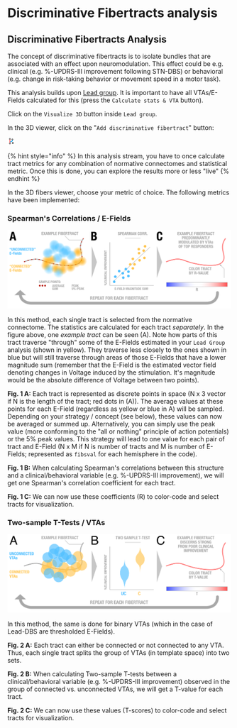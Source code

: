 # Discriminative Fibertracts analysis

## Discriminative Fibertracts Analysis

The concept of discriminative fibertracts is to isolate bundles that are associated with an effect upon neuromodulation. This effect could be e.g. clinical \(e.g. %-UPDRS-III improvement following STN-DBS\) or behavioral \(e.g. change in risk-taking behavior or movement speed in a motor task\).

This analysis builds upon [Lead group](../../group_analyses_with_lead-dbs.md). It is important to have all VTAs/E-Fields calculated for this \(press the `Calculate stats & VTA` button\).

Click on the `Visualize 3D` button inside `Lead group`.

In the 3D viewer, click on the "`Add discriminative fibertract`" button:

![Click on this button to open up the Discriminative Fibertracts explorer](../../.gitbook/assets/discfiber_add.png)

{% hint style="info" %}
In this analysis stream, you have to once calculate tract metrics for any combination of normative connectomes and statistical metric. Once this is done, you can explore the results more or less "live"
{% endhint %}

In the 3D fibers viewer, choose your metric of choice. The following metrics have been implemented:

### Spearman's Correlations / E-Fields

![Fig. 1: Spearman&apos;s Correlations / E-Fields method](../../.gitbook/assets/figure2_efields.png)

In this method, each single tract is selected from the normative connectome. The statistics are calculated for each tract _separately_. In the figure above, one _example tract_ can be seen \(A\). Note how parts of this tract traverse "through" some of the E-Fields estimated in your `Lead Group` analysis \(shown in yellow\). They traverse less closely to the ones shown in blue but will still traverse through areas of those E-Fields that have a lower magnitude sum \(remember that the E-Field is the estimated vector field denoting changes in Voltage induced by the stimulation. It's magnitude would be the absolute difference of Voltage between two points\).

**Fig. 1 A:** Each tract is represented as discrete points in space \(N x 3 vector if N is the length of the tract; red dots in \(A\)\). The average values at these points for each E-Field \(regardless as yellow or blue in A\) will be sampled. Depending on your strategy / concept \(see below\), these values can now be averaged or summed up. Alternatively, you can simply use the peak value \(more conforming to the "all or nothing" principle of action potentials\) or the 5% peak values. This strategy will lead to one value for each pair of tract and E-Field \(N x M if N is number of tracts and M is number of E-Fields; represented as `fibsval` for each hemisphere in the code\).

**Fig. 1 B:** When calculating Spearman's correlations between this structure and a clinical/behavioral variable \(e.g. %-UPDRS-III improvement\), we will get one Spearman's correlation coefficient for each tract.

**Fig. 1 C:** We can now use these coefficients \(R\) to color-code and select tracts for visualization.

### Two-sample T-Tests / VTAs

![Fig. 2: T-Test / VTA method](../../.gitbook/assets/figure2_vta.png)

In this method, the same is done for binary VTAs \(which in the case of Lead-DBS are thresholded E-Fields\).

**Fig. 2 A:** Each tract can either be connected or not connected to any VTA. Thus, each single tract splits the group of VTAs \(in template space\) into two sets.

**Fig. 2 B:** When calculating Two-sample T-tests between a clinical/behavioral variable \(e.g. %-UPDRS-III improvement\) observed in the group of connected vs. unconnected VTAs, we will get a T-value for each tract.

**Fig. 2 C:** We can now use these values \(T-scores\) to color-code and select tracts for visualization.


